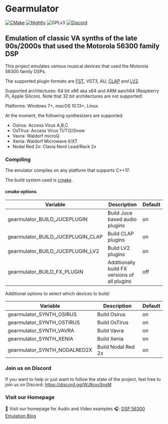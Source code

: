 # Gearmulator

[![CMake][s0]][l0] [![Nightly][s1]][l1] ![GPLv3][s2] [![Discord][s3]][l3]

[s0]: https://github.com/dsp56300/gearmulator/actions/workflows/cmake.yml/badge.svg
[l0]: https://github.com/dsp56300/gearmulator/actions/workflows/cmake.yml

[s1]: https://github.com/dsp56300/gearmulator/actions/workflows/nightly.yml/badge.svg
[l1]: https://github.com/dsp56300/gearmulator/actions/workflows/nightly.yml

[s2]: https://img.shields.io/badge/license-GPLv3-blue.svg

[s3]: https://img.shields.io/discord/829099347975208970?label=Discord
[l3]: https://discord.gg/WJ9cxySnsM

## Emulation of classic VA synths of the late 90s/2000s that used the Motorola 56300 family DSP

This project emulates various musical devices that used the Motorola 56300 family DSPs.

The supported plugin formats are [FST](https://github.com/pierreguillot/FTS), VST3, AU, [CLAP](https://cleveraudio.org/) and [LV2](https://lv2plug.in/).

Supported architectures: 64 bit x86 aka x64 and ARM aarch64 (Raspberry Pi, Apple Silicon). Note that 32 bit
architectures are not supported!

Platforms: Windows 7+, macOS 10.13+, Linux

At the moment, the following synthesizers are supported:

* Osirus: Access Virus A,B,C
* OsTIrus: Access Virus TI/TI2/Snow
* Vavra: Waldorf microQ
* Xenia: Waldorf Microwave II/XT
* Nodal Red 2x: Clavia Nord Lead/Rack 2x

### Compiling

The emulator compiles on any platform that supports C++17.

The build system used is [cmake](https://cmake.org/).

#### cmake options

| Variable | Description | Default |
|--|--|--|
| gearmulator_BUILD_JUCEPLUGIN | Build Juce based audio plugins | on |
| gearmulator_BUILD_JUCEPLUGIN_CLAP | Build CLAP plugins | on |
| gearmulator_BUILD_JUCEPLUGIN_LV2 | Build LV2 plugins | on |
| gearmulator_BUILD_FX_PLUGIN | Additionally build FX versions of all plugins | off |

Additional options to select which devices to build:

| Variable | Description | Default |
|--|--|--|
| gearmulator_SYNTH_OSIRUS | Build Osirus | on |
| gearmulator_SYNTH_OSTIRUS | Build OsTIrus | on |
| gearmulator_SYNTH_VAVRA | Build Vavra | on |
| gearmulator_SYNTH_XENIA | Build Xenia | on |
| gearmulator_SYNTH_NODALRED2X | Build Nodal Red 2x | on |

### Join us on Discord

If you want to help or just want to follow the state of the project, feel free to join us on Discord: https://discord.gg/WJ9cxySnsM

### Visit our Homepage

🎵 Visit our homepage for Audio and Video examples 🎧:
[DSP 56300 Emulation Blog](https://dsp56300.wordpress.com/)
